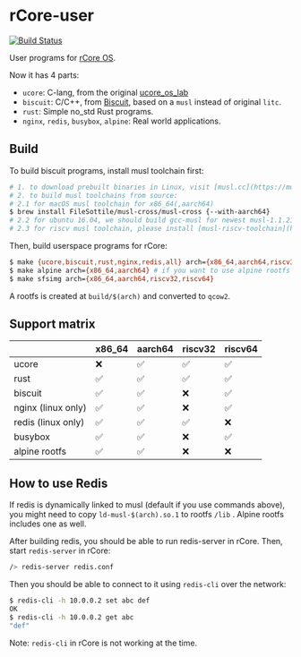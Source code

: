 # rCore-user

[![Build Status](https://travis-ci.org/rcore-os/rcore-user.svg?branch=master)](https://travis-ci.org/rcore-os/rcore-user)

User programs for [rCore OS](https://github.com/rcore-os/rCore).


Now it has 4 parts:

* `ucore`: C-lang, from the original [ucore_os_lab](https://github.com/chyyuu/ucore_os_plus)
* `biscuit`: C/C++, from [Biscuit](https://github.com/mit-pdos/biscuit), based on a `musl` instead of original `litc`.
* `rust`: Simple no_std Rust programs.
* `nginx`, `redis`, `busybox`, `alpine`: Real world applications.

## Build

To build biscuit programs, install musl toolchain first:

```bash
# 1. to download prebuilt binaries in Linux, visit [musl.cc](https://musl.cc)
# 2. to build musl toolchains from source:
# 2.1 for macOS musl toolchain for x86_64(,aarch64)
$ brew install FileSottile/musl-cross/musl-cross {--with-aarch64}
# 2.2 for ubuntu 16.04, we should build gcc-musl for newest musl-1.1.21, please see build-gcc-musl.md for instructions
# 2.3 for riscv musl toolchain, please install [musl-riscv-toolchain](https://github.com/jiegec/musl-riscv-toolchain)
```

Then, build userspace programs for rCore:

```bash
$ make {ucore,biscuit,rust,nginx,redis,all} arch={x86_64,aarch64,riscv32,riscv64}
$ make alpine arch={x86_64,aarch64} # if you want to use alpine rootfs
$ make sfsimg arch={x86_64,aarch64,riscv32,riscv64}
```

A rootfs is created at `build/$(arch)` and converted to `qcow2`.

## Support matrix

|                    | x86_64 | aarch64 | riscv32 | riscv64 |
| ------------------ | ------ | ------- | ------- | ------- |
| ucore              | ❌      | ✅       | ✅       | ✅       |
| rust               | ✅      | ✅       | ✅       | ✅       |
| biscuit            | ✅      | ✅       | ❌       | ✅       |
| nginx (linux only) | ✅      | ✅       | ❌       | ✅       |
| redis (linux only) | ✅      | ✅       | ✅       | ❌       |
| busybox            | ✅      | ✅       | ❌       | ✅       |
| alpine rootfs      | ✅      | ✅       | ❌       | ❌       |



## How to use Redis

If redis is dynamically linked to musl (default if you use commands above), you might need to copy `ld-musl-$(arch).so.1` to rootfs `/lib` . Alpine rootfs includes one as well.

After building redis, you should be able to run redis-server in rCore. Then, start `redis-server` in rCore:

```bash
/> redis-server redis.conf
```

Then you should be able to connect to it using `redis-cli` over the network:

```bash
$ redis-cli -h 10.0.0.2 set abc def
OK
$ redis-cli -h 10.0.0.2 get abc
"def"
```

Note: `redis-cli` in rCore is not working at the time.

